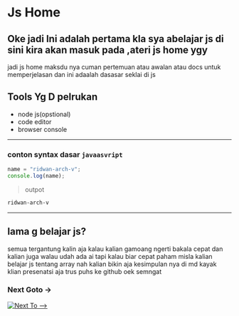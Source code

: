 # Js Home

## Oke jadi Ini adalah pertama kla sya abelajar js di sini kira akan masuk pada ,ateri js home ygy

jadi js home maksdu nya cuman pertemuan atau awalan atau docs untuk memperjelasan dan ini adaalah dasasar seklai di js

## Tools Yg D pelrukan 

- node js(opstional)
- code editor 
- browser console

---

### conton syntax dasar `javaasvript`

```js
name = "ridwan-arch-v";
console.log(name);
```

>outpot

```bash
ridwan-arch-v
```

---

## lama g belajar js?

semua tergantung kalin aja kalau kalian gamoang ngerti bakala cepat 
dan kalian juga walau udah ada ai tapi kalau biar cepat paham misla kalian 
belajar js tentang array nah kalian bikin aja kesimpulan nya di md kayak klian presenatsi aja
trus puhs ke github oek semngat

### Next Goto ->

[![Next To -->](https://img.shields.io/badge/Next%20To%20----%3E-Js%20Introduce-DADFF7?labelColor=232C33&style=plastic&logo=mdbook&logoColor=A0C1D1&logoWidth=20&link=https://github.com/ridwan-arch-v/MyRoadmap/tree/main/backend/javascript/JS-Tutorial/js_introduction)](https://github.com/ridwan-arch-v/MyRoadmap/tree/main/backend/javascript/JS-Tutorial/js_introduction)